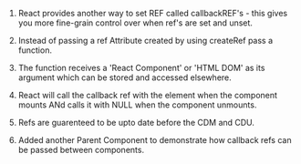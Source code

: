 1. React provides another way to set REF called callbackREF's - this gives you more fine-grain control over when ref's are set and unset.

2. Instead of passing a ref Attribute created by using createRef pass a function.

3. The function receives a 'React Component' or 'HTML DOM' as its argument which can be stored and accessed elsewhere.

4. React will call the callback ref with the element when the component mounts ANd calls it with NULL when the component unmounts.

5. Refs are guarenteed to be upto date before the CDM and CDU.

6. Added another Parent Component to demonstrate how callback refs can be passed between components.